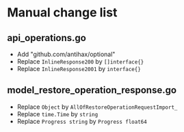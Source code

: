 # Manual change list

## api_operations.go

- Add "github.com/antihax/optional" 
- Replace `InlineResponse200` by `[]interface{}` 
- Replace `InlineResponse2001` by `interface{}` 


## model_restore_operation_response.go

- Replace `Object` by `AllOfRestoreOperationRequestImport_`
- Replace `time.Time` by `string`
- Replace `Progress string` by `Progress float64`